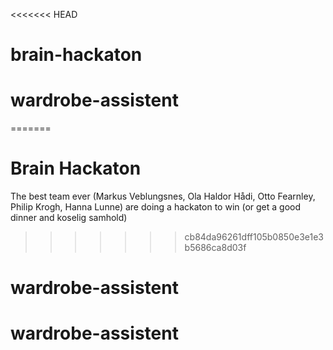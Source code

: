 <<<<<<< HEAD
# brain-hackaton
# wardrobe-assistent
=======
# Brain Hackaton
The best team ever (Markus Veblungsnes, Ola Haldor Hådi, Otto Fearnley, Philip Krogh, Hanna Lunne) are doing a hackaton to win (or get a good dinner and koselig samhold)
>>>>>>> cb84da96261dff105b0850e3e1e3b5686ca8d03f
# wardrobe-assistent
# wardrobe-assistent
